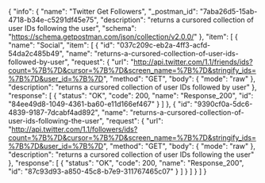 {
  "info": {
    "name": "Twitter Get Followers",
    "_postman_id": "7aba26d5-15ab-4718-b34e-c5291df45e75",
    "description": "returns a cursored collection of user IDs following the user",
    "schema": "https://schema.getpostman.com/json/collection/v2.0.0/"
  },
  "item": [
    {
      "name": "Social",
      "item": [
        {
          "id": "037c209c-eb2a-4ff3-acfd-54da2c485b49",
          "name": "returns-a-cursored-collection-of-user-ids-followed-by-user",
          "request": {
            "url": "http://api.twitter.com/1.1/friends/ids?count=%7B%7D&cursor=%7B%7D&screen_name=%7B%7D&stringify_ids=%7B%7D&user_id=%7B%7D",
            "method": "GET",
            "body": {
              "mode": "raw"
            },
            "description": "returns a cursored collection of user IDs followed by user"
          },
          "response": [
            {
              "status": "OK",
              "code": 200,
              "name": "Response_200",
              "id": "84ee49d8-1049-4361-ba60-e11d166ef467"
            }
          ]
        },
        {
          "id": "9390cf0a-5dc6-4839-9187-7dcabf4ad892",
          "name": "returns-a-cursored-collection-of-user-ids-following-the-user",
          "request": {
            "url": "http://api.twitter.com/1.1/followers/ids?count=%7B%7D&cursor=%7B%7D&screen_name=%7B%7D&stringify_ids=%7B%7D&user_id=%7B%7D",
            "method": "GET",
            "body": {
              "mode": "raw"
            },
            "description": "returns a cursored collection of user IDs following the user"
          },
          "response": [
            {
              "status": "OK",
              "code": 200,
              "name": "Response_200",
              "id": "87c93d93-a850-45c8-b7e9-311767465c07"
            }
          ]
        }
      ]
    }
  ]
}